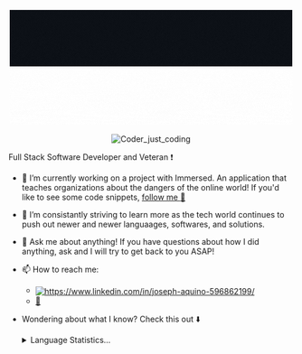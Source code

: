<p align="center"> <img src="https://github.com/ImJkino/ImJkino/blob/main/For%20Beginners%20(1).gif#gh-light-mode-only"/>
                   <img src="https://github.com/ImJkino/ImJkino/blob/main/For%20Beginners%20(2).gif#gh-dark-mode-only"/>
 
</p>
<p align="center"  >
     <img                   src="https://camo.githubusercontent.com/cae12fddd9d6982901d82580bdf321d81fb299141098ca1c2d4891870827bf17/68747470733a2f2f6d69726f2e6d656469756d2e636f6d2f6d61782f313336302f302a37513379765349765f7430696f4a2d5a2e676966" alt="Coder_just_coding" height="300" width="500" />
</P

Full Stack Software Developer and Veteran :exclamation:

- 🔭 I’m currently working on a project with Immersed. An application that teaches organizations about the dangers of the online world! If you'd like to see some code snippets, [follow me :running:](https://github.com/ImJkino/Immersed) 
- 🌱 I’m consistantly striving to learn more as the tech world continues to push out newer and newer languaages, softwares, and solutions. 
- 💬 Ask me about anything! If you have questions about how I did anything, ask and I will try to get back to you ASAP!
- 📫 How to reach me: 
     - <a href="https://www.linkedin.com/in/joseph-aquino-596862199/" target="blank"><img align="center"                                     src="https://raw.githubusercontent.com/rahuldkjain/github-profile-readme-generator/master/src/images/icons/Social/linked-in-alt.svg" alt="https://www.linkedin.com/in/joseph-aquino-596862199/" height="20" width="30" /></a>
     - [:email:](mailto:joseph.aquino.engineer@gmail.com?subject=[GitHub])
- Wondering about what I know? Check this out :arrow_down:

     <details>
          <summary>Language Statistics...</summary><br/>
               <p align="center">
                    <img
                      src="https://wakatime.com/share/@1c6d8319-554f-4e3e-943b-2849e151563a/fa7bdec2-c2f6-4ed3-b895-91bf702f4f93.svg" width="500" height="500"
                      alt="Alternative Text"
                    />
               </p>
                    <p align="center">
                         <img src="https://cdn.dribbble.com/users/1320653/screenshots/3492217/media/5009efbdc19e8cf760a8604c9d7eb14b.gif" alt="octopus" height="100" width="100" />
                    </p>
                         <p align="center">*Happy Octopus!*</p>
     </details>

